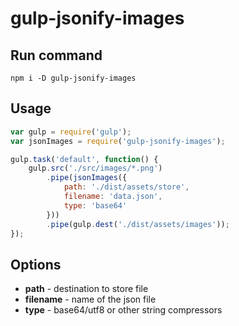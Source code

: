 # gulp-jsonify-images

## Run command
```
npm i -D gulp-jsonify-images
```

## Usage
```js
var gulp = require('gulp');
var jsonImages = require('gulp-jsonify-images');

gulp.task('default', function() {
    gulp.src('./src/images/*.png')
        .pipe(jsonImages({
            path: './dist/assets/store',
            filename: 'data.json',
            type: 'base64'
        }))
        .pipe(gulp.dest('./dist/assets/images'));
});
```

## Options
- **path** - destination to store file
- **filename** - name of the json file
- **type** - base64/utf8 or other string compressors

